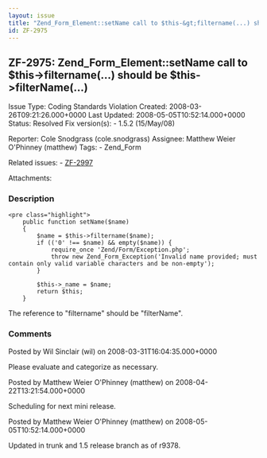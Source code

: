 ```yaml
---
layout: issue
title: "Zend_Form_Element::setName call to $this-&gt;filtername(...) should be $this-&gt;filterName(...)"
id: ZF-2975
---
```


ZF-2975: Zend\_Form\_Element::setName call to $this->filtername(...) should be $this->filterName(...)
-----------------------------------------------------------------------------------------------------

 Issue Type: Coding Standards Violation Created: 2008-03-26T09:21:26.000+0000 Last Updated: 2008-05-05T10:52:14.000+0000 Status: Resolved Fix version(s): - 1.5.2 (15/May/08)
 
 Reporter:  Cole Snodgrass (cole.snodgrass)  Assignee:  Matthew Weier O'Phinney (matthew)  Tags: - Zend\_Form
 
 Related issues: - [ZF-2997](/issues/browse/ZF-2997)
 
 Attachments: 
### Description

 
    <pre class="highlight">
        public function setName($name)
        {
            $name = $this->filtername($name);
            if (('0' !== $name) && empty($name)) {
                require_once 'Zend/Form/Exception.php';
                throw new Zend_Form_Exception('Invalid name provided; must contain only valid variable characters and be non-empty');
            }
    
            $this->_name = $name;
            return $this;
        }


The reference to "filtername" should be "filterName".

 

 

### Comments

Posted by Wil Sinclair (wil) on 2008-03-31T16:04:35.000+0000

Please evaluate and categorize as necessary.

 

 

Posted by Matthew Weier O'Phinney (matthew) on 2008-04-22T13:21:54.000+0000

Scheduling for next mini release.

 

 

Posted by Matthew Weier O'Phinney (matthew) on 2008-05-05T10:52:14.000+0000

Updated in trunk and 1.5 release branch as of r9378.

 

 